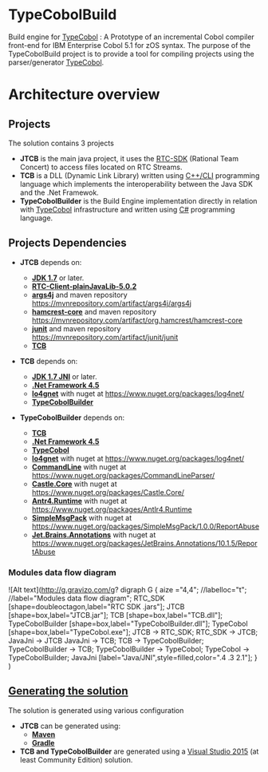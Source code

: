 # TypeCobolBuild

Build engine for [TypeCobol](https://github.com/TypeCobolTeam/TypeCobol) : A Prototype of an incremental Cobol compiler front-end for IBM Enterprise Cobol 5.1 for zOS syntax.
The purpose of the TypeCobolBuild project is to provide a tool for compiling projects using the parser/generator [TypeCobol](https://github.com/TypeCobolTeam/TypeCobol). 


# Architecture overview

## Projects

The solution contains 3 projects
- **JTCB** is the main java project, it uses the [RTC-SDK](https://jazz.net/downloads/rational-team-concert/releases/5.0.2) (Rational Team Concert) to access files located on RTC Streams.
- **TCB** is a DLL (Dynamic Link Library) written using [C++/CLI](https://en.wikipedia.org/wiki/C%2B%2B/CLI) programming language which implements the interoperability between the Java SDK and the .Net Framewok.
- **TypeCobolBuilder** is the Build Engine implementation directly in relation with [TypeCobol](https://github.com/TypeCobolTeam/TypeCobol) infrastructure and written using [C#](https://fr.wikipedia.org/wiki/C_sharp) programming language.

## Projects Dependencies
- **JTCB** depends on:
	- [**JDK 1.7**](http://www.oracle.com/technetwork/java/javase/overview/index.html) or later.
	- [**RTC-Client-plainJavaLib-5.0.2**](https://jazz.net/downloads/rational-team-concert/releases/5.0.2?p=allDownloads)
	- [**args4j**](http://args4j.kohsuke.org/) and maven repository https://mvnrepository.com/artifact/args4j/args4j
	- [**hamcrest-core**](http://hamcrest.org/JavaHamcrest/) and maven repository https://mvnrepository.com/artifact/org.hamcrest/hamcrest-core
	- [**junit**](http://junit.org/junit4/) and maven repository https://mvnrepository.com/artifact/junit/junit
	- [**TCB**](https://github.com/TypeCobolTeam/TypeCobolBuild)

- **TCB** depends on:
	- [**JDK 1.7 JNI**](http://www.oracle.com/technetwork/java/javase/overview/index.html) or later.
	- [**.Net Framework 4.5**](https://msdn.microsoft.com/fr-fr/library/5a4x27ek%28v=vs.110%29.aspx)
	- [**lo4gnet**](https://logging.apache.org/log4net/) with nuget at https://www.nuget.org/packages/log4net/
	- [**TypeCobolBuilder**](https://github.com/TypeCobolTeam/TypeCobolBuild)

- **TypeCobolBuilder** depends on:
	- [**TCB**](https://github.com/TypeCobolTeam/TypeCobolBuild)
	- [**.Net Framework 4.5**](https://msdn.microsoft.com/fr-fr/library/5a4x27ek%28v=vs.110%29.aspx)
	- [**TypeCobol**](https://github.com/TypeCobolTeam/TypeCobol)
	- [**lo4gnet**](https://logging.apache.org/log4net/) with nuget at https://www.nuget.org/packages/log4net/
	- [**CommandLine**](https://github.com/gsscoder/commandline) with nuget at https://www.nuget.org/packages/CommandLineParser/
	- [**Castle.Core**](http://www.castleproject.org/) with nuget at https://www.nuget.org/packages/Castle.Core/
	- [**Antr4.Runtime**](https://github.com/sharwell/antlr4cs) with nuget at https://www.nuget.org/packages/Antlr4.Runtime
	- [**SimpleMsgPack**](https://github.com/ymofen/SimpleMsgPack.Net) with nuget at https://www.nuget.org/packages/SimpleMsgPack/1.0.0/ReportAbuse
	- [**Jet.Brains.Annotations**](https://www.jetbrains.com/help/resharper/10.0/Code_Analysis__Code_Annotations.html) with nuget at https://www.nuget.org/packages/JetBrains.Annotations/10.1.5/ReportAbuse
	
### Modules data flow diagram
![Alt text](http://g.gravizo.com/g?
  digraph G {
    aize ="4,4";
    //labelloc="t";
    //label="Modules data flow diagram";
    RTC_SDK [shape=doubleoctagon,label="RTC SDK .jars"];
    JTCB [shape=box,label="JTCB.jar"];
    TCB [shape=box,label="TCB.dll"];
    TypeCobolBuilder [shape=box,label="TypeCobolBuilder.dll"];
    TypeCobol [shape=box,label="TypeCobol.exe"];
	JTCB -> RTC_SDK;
	RTC_SDK -> JTCB;
    JavaJni -> JTCB
    JavaJni -> TCB;
    TCB -> TypeCobolBuilder;
	TypeCobolBuilder -> TCB;
    TypeCobolBuilder -> TypeCobol;
	TypeCobol -> TypeCobolBuilder;
    JavaJni [label="Java/JNI",style=filled,color=".4 .3 2.1"];
  }
)

## [Generating the solution](https://github.com/TypeCobolTeam/TypeCobolBuild/wiki)

The solution is generated using various configuration
- **JTCB** can be generated using:
	- [**Maven**](https://maven.apache.org/)
	- [**Gradle**](https://gradle.org/)
- **TCB and TypeCobolBuilder** are generated using a [Visual Studio 2015](https://www.visualstudio.com/fr-fr/products/visual-studio-community-vs.aspx) (at least Community Edition) solution.

